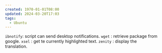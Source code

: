 ```yaml
---
created: 1970-01-01T08:00
updated: 2024-03-20T17:03
tags:
  - Ubuntu
---
```

`ibnotify`: script can send desktop notifications.
`wget` : retrieve package from google.
`xsel` : get te currently highlighted text.
`zenity` :  display the translation.
